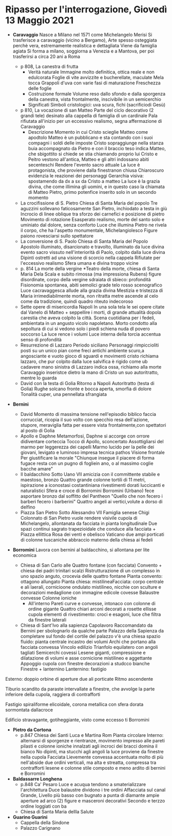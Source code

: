 # Ripasso per l'interrogazione, Giovedì 13 Maggio 2021
* **Caravaggio**
Nasce a Milano nel 1571 come Michelangelo Merisi
Si trasferisce a caravaggio (vicino a Bergamo), 
Arte spesso osteggiata perchè vera, estremamente realistica e dettagliata
Viene da famiglia agiata
Si forma a milano, soggiorna a Venezia e a Mantova, per poi trasferirsi a circa 20 ani a Roma
	* p 808, La canestra di frutta
		* Verità naturale
		Immagine molto definitica, ottica reale e non edulcorata
		Foglie di vite avvizzite e bucherellate, maculate
		Mela tocca
		Grappoli d'uva con varie fasi di maturazione
		Freschezza delle foglie
		* Costruzione formale
		 Volume reso dallo sfondo e dalla sporgenza della canestra, vista frontalmente, inscivibile in un semicerchio
		 * Significati
		 Simboli cristologici: uva scura, fichi (sacrificiodi Gesù)
	* p 810, La vocazione di san Matteo
	Parte del ciclo decorativo (2 grandi tele) desinato alla cappella di famiglia di un cardinale
	Pala rifiutata all'inizio per un eccessivo realismo, segna affermazione di Caravaggio
		* Descrizione 
		Momento in cui Cristo scieglie Matteo come apodtolo
		Matteo è un pubblicano e sta contando con i suoi compagni i soldi delle imposte
		Cristo sopraggiunge nella stanza buia accompagnato da Pietro e con il braccio teso indica Matteo, che sbigottito si chiede se stia chiamando proprio lui
		Cristo e Peitro vestono all'antica, Matteo e gli altri indossano abiti secenteschi
		Rendere l'evento sacro attuale
		La luce è protagonista, che proviene dalla finestranon chiusa 
		Chiaroscuro evidenzia le reazionei dei personaggi
		Gerarchia visiva: spostamendo da dx a sx da Cristo a matteo
		La luce è la grazia divina, che come illimina gli uomini, e in questo caso la chiamata di Matteo
		Pietro, primo potenfice inserito solo in un secondo momento
	* La crocifissione di S. Pietro
	 Chiesa di Santa Maria del popolo
	 Tre aguzzini sollevano faticosamente San Pietro, inchiodato a testa in giù
	 Incrocio di linee oblique tra sforzo dei carnefici e posizione di pietro
	Movimento di rotazione
	Esasperato realismo, morte del santo solo e uminiato dal dolore, senza  conforto
	Luce che illumina Pietro ne rivela il corpo, che ha l'aspetto monumentale, Michelangiolesco
	Figure paiono rovesciarsi sullo spettatore
	* La conversione di S. Paolo
	Chiesa di Santa Maria del Popolo
	Apostolo illuminato, disarcionato e travolto, illuminato da luce divina
	evento sacro vissuto nell'interiorità di Paolo, colpito dalla luce divina
	Dipinti ostretti ad una visione di scorcio nella cappela
	Rifiutate per l'eccessivo realismo
	Sfera umana e divina troppo vicine
	* p. 814 La morte della vergine
	*Teatro della morte, chiesa di Santa Maria Dela Scala e subito rimossa (ma impressiona Rubens)
	figure disordinate, corpo della vergine sdraiata di sbieco: profondità 
	Fisionomia spontanea, abiti  semolici
	grade telo rosso scenografico
	Luce cacravaggesca allude alla grazia divina
Mestizia e tristezza di Maria irrimediabilmente morta, non ritratta metre ascende al celo come da tradizione, quindi quadro riteuto indecoroso
	* Sette opere di misericordia
   Napoli
   In una sola tela le sei opere citate dal Vanelo di Matteo + seppellire i morti, di grande attualità dopola carestia che aveva colpito la città.
   Scena cuotidiana per i fedeli, ambientata in un angusto vicolo napoletano.
Morto condotto alla sepoltura di cui si vedono solo i piedi
schiena nuda dl povero soccorso 
La luce rence i volumi 
Luce interna della torcia accentua senso di profondità
	* Resurrezione di Lazzaro
	 Periodo siciliano
	 Personaggi rimpiccioliti
	 posti su un unico pian come freci antichi
	 ambiente scuro,a angosciante e vuoto
	 gioco di sguardi e movimenti
	 cristo richiama lazzaro, che pur colpito dalla luce salvifica è rigido come ub cadavere
	 mano sinistra di Lazzaro indica ossa, richiamo alla morte
	 Caravaggio inseristce dietro la mano di Cristo un suo autoritratto, mentre lo guarda
	* David con la testa di Golia
	Ritorno a Napoli
	Autoritratto (testa di Golia)
	Rughe solcano fronte e bocca aperta, smorfia di dolore
	Tonalità cuper, una pennellata sfrangiata
* **Bernini**
	* David
	Momento di massima tensione nell'episodio biblico
	faccia  corrucciat, ricopia il suo volto con specchio
	resa dell'azione, stupore, meraviglia
	fatta per essere vista frontalmente,con spettatori al posto di Golia
	* Apollo e Daphne
	Metamorfosi, Daphne si accorge con orrore didiventare corteccia
	Tocco di Apollo, sconcertato
	Assottigliarsi del marmo per leggerezza dei capelli
	Marmo lucido per la pelle dei giovani, levigato e luminoso
	impresa tecnica
	pathos
	Visione frontale
	Per giustificare la morale "Chiunque insegue il piacere di forma fugace resta con un pugno di fogliein ano, o al massimo coglie bacche amare"
	* Il baldacchino
	Sotto Uano VII
	amicizia con il committente
	stabile e maestoso, bronzo
	Quattro grande colonne tortili di 11 metri, ispirazione a iconostasi costantiniana
	rivestimenti dorati luccicanti e naturalistici
	Sfera e croce di Borromini
	Borromini (Urbano) fece asportare bronzo dal soffitto del Pantheon
	"Quello che non fecero i barberi fecero i barberini"
	Quattro angeli ai vertici,volute a dorso di delfino
	* Piazza San Pietro
	Sotto Alessandro VII
	Famiglia senese Chigi
	Colonnato di San Pietro
	vuole rendere visivile cupola di Michelangelo, allontanata da facciata in pianta longitudinale
	Due spazi continui
	sagrato trapezioidale che conduce alla facciata + Piazza  ellittica
	Rosa dei venti e obelisco Vaticano
	due ampi porticati di colonne tuscaniche
	abbraccio materno della chiesa ai fedeli 
* **Borromini**
Lavora con bernini al baldacchino, si allontana per lite economica

	* Chiesa di San Carlo alle Quattro fontane (con facciata)
	Convento + chiesa dei padri trinitari scalzi
	Ristrutturazione di un complesso in uno spazio anguto, crocevia delle quattro fontane
	Pianta convento: ottagono allungato
	Pianta chiesa: mistilineaFacciata: corpo centrale e ali laerali, cornicioone ondulato mistilineo, nicchie con sculture e decorazioni
	medaglione con immagine
edicole covesse
Balaustre convesse
Colonne ioniche
		* All'interno
		Pareti curve e convesse, intonaco con colonne di ordine gigante
		Quattro chiari arconi decorati a rosette ellisse cupola 
		elementi di rivestimento: croci e esagoni, luce che filtra da finestre laterali
	* Chiesa di Sant'Ivo alla sapienza
	Capolavoro
	Raccomandato da Bernini per sbolognarlo da qualche parte
Palazzo della Sapienza da completare
sul fondo del cortile del palazzo v'è una chiesa
spazio fluido: pianta centrale
incastro dei volumi
Archi  che portano alla facciata convessa
Vincolo edilizio
Trianfolo equilatero con angoli tagliati
Semicerchi covessi
Lesene giganti, compressione e dilatazione di volumi e asse
cornicione mistilineo e aggettante
Appoggio cupola con finestre
decorazioni a studcco bianche
Finestre + lanternino
Lanternino: fastigio

Esterno: doppio orbine di aperture
due ali porticate
Ritmo ascendente

Tiburio  scandito da paraste intervallate a finestre, che avvolge la parte inferiore della cupola, raggiera di contrafforti

Fastigio spiraliforme elicoidale, corona metallica con sfera dorata sormontata dallacroce

Edificio stravagante, gotiheggiante, visto come eccesso ti Borromini
* **Pietro da Cortona**
	* p.847 Chiesa dei Santi Luca e Martina
	Rom
	Pianta circolare
	Interno: alternarsi di sporgenze e rientranze, movimento impresso alle pareti
	pilasti e colonne ioniche innalzati agli incroci dei bracci
	domina il bianco
	No dipinti, ma stucchi agli angoli 
	la luce proviene da finestre nella cupola
	Facciata
	Lievemente convessa
	accentuata molto di più nell'abside
	due ordini verticali, ma alta e streatta, compressa tra contrafforti
	lesene e colonne
	stile composto e meno ardito di bernini e Borromini
* **Baldassarre Longhena**
	* p.848 Ca' Pesaro
	Luce e acuqua tendono a smaterializzare l'architettura
	Duce balaustre dividono i tre ordini
	Affacciata sul canal Grande,
	Livello più basso con bugnato
	a punta di diamante
	ampie aperture ad arco (2)
	figure e masceroni decorativi
	Secondo e terzzo ordine loggiati con ba
	* Chiesa di Santa Maria dellla Salute
* **Guarino Guarini**
	* Cappella della Sindone
	* Palazzo Carignano

<!--stackedit_data:
eyJoaXN0b3J5IjpbLTE0ODY0MDYwOTIsLTE3NzUyNTMwMzEsMj
A1MjQ4MTcxLDI5MzAwMTY3Nyw0MzA1MzUyMjIsMTMwNDczNDYz
MywxMTc3ODcwNzc5LC01NzMzNjc0NCwxOTY1NjI5ODUsMjA2Mz
k3MDc2LC0yMTAyMzUxMjgyXX0=
-->